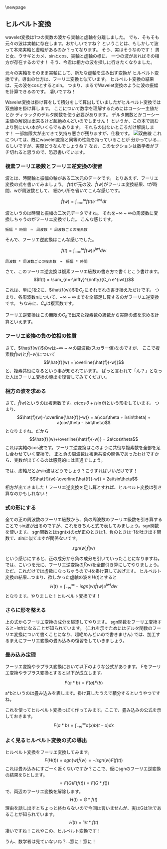 \newpage
## ヒルベルト変換

wavelet変換は1つの実数の波から実軸と虚軸を分離しました。
でも、そもそも元々の波は実軸に存在します。おかしいですね？
ということは、もしかして波って本来実軸と虚軸があるのか？ってなります。
そう、実はそうなのです！
男と女、ウサギとカメ、sinとcos、実軸と虚軸の様に、
一つの波があればその相方が存在するのです！
そう、今君は相方の波を探しに行きたくなりました。

元々の実軸をそのまま実軸にして、新たな虚軸を生み出す変換が
ヒルベルト変換です。導出の仕方は、フーリエ変換と似ています。
ヒルベルト変換の結果は、元の波をcosとするとsin。
つまり、まるでWavelet変換のように波の振幅を計算できるのです。
凄いですね！

Wavelet変換は掛け算をして積分をして算出していましたがヒルベルト変換では双曲線を掛け算します。
ここについて数学を理解するためにはコーシー主値だとか
ディラックのデルタ関数を使う必要があります。
デルタ関数とかコーシー主値の解説は出来るけど超絶めんどいのでしません！
というか、この本で読むより別にいい本がいくらでもあります。
それらの出ないところだけ解説します！
一部無限大が出てきて気持ち悪さが残りますが、仕様です。
![双曲線](./img/soukyoku.png)
これについては、既にwavelet変換と同等の性能を持っていることが
分かっている…らしいですが、実際どうなんでしょうね？
なお、このセクションは数学者がブチ切れると思うので、恐恐書いています。

### 複素フーリエ級数とフーリエ逆変換の復習
波とは、時間軸と振幅の軸がある二次元のデータです。
とりあえず、フーリエ変換の式を書いてみましょう。
$f(t)$が元の波、$\hat{f}(w)$がフーリエ変換結果、tが時間、wが周波数として、
細かい所を省いてこんな感じです。

$$\hat{f}(w) = \int_{-\infty}^\infty f(t)e^{-iwt}dt$$

波というのは時間と振幅の二次元データですね。
それを$-\infty$ ~ $\infty$の周波数に変換しちゃうのがフーリエ変換でした。
こんな感じです。

```
振幅 * 時間　→　周波数 * 周波数ごとの複素数
```
そんで、フーリエ逆変換はこんな感じでした。

$$f(t) = \int_{-\infty}^\infty \hat{f}(w)e^{iwt}dw$$


```
周波数 * 周波数ごとの複素数　→　振幅 * 時間
```

さて、このフーリエ逆変換は複素フーリエ級数の書き方で書くとこう書けます。
$$f(t) = \sum_{n=-\infty}^{\infty}{C_n e^{iwt}}$$

これは、単に$\int$を$\Sigma$に、$\hat{f(w)}$を$C_n$にそれぞれの書き換えただけです。
つまり、各周波数nについて、$-\infty$ ~ $\infty$までを全部足し算するのがフーリエ逆変換です。
ちなみに、$C_n$は複素数です。

フーリエ逆変換はこの無限の$C_n$で出来た複素数の級数から実際の波を求める計算といえます。

### フーリエ変換の負の位相の性質
さて、$\hat{f(w)}$の$w$は$-\infty$ ~ $\infty$の周波数(スカラー値)なのですが、
ここで複素数$\hat{f}(w)$と$\hat{f}(-w)$について
$$\hat{f}(w) = \overline{\hat{f}(-w)}$$
と、複素共役になるという事が知られています。
ぱっと言われて「ん？」となった人はフーリエ変換の導出を復習してみてください。

### 相方の波を求める
さて、$\hat{f}(w)$というのは複素数です。$a(\cos\theta + i\sin\theta)$という形をしています。
つまり、
$$\hat{f}(w)+\overline{\hat{f}(-w)} = a(\cos\theta + i\sin\theta) + a(cos\theta - isin\theta)$$
となりますね。だから
$$\hat{f}(w)+\overline{\hat{f}(-w)} = 2a\cos\theta$$
これは実軸のcos波です。フーリエ逆変換はこのように共役な複素数を全部を足し合わせていく変換で、
正と負の周波数は複素共役の関係であったわけですから、実数が出てくるのは感覚的には普通でしょう。

では、虚軸だとかsin波はどうでしょう？こうすればいいだけです！
$$\hat{f}(w)-\overline{\hat{f}(-w)} = 2ai\sin\theta$$
相方が出てきました！フーリエ逆変換を足し算とすれば、ヒルベルト変換は引き算なのかもしれない！

### 式の形にする
全ての正の周波数のフーリエ級数から、負の周波数のフーリエ級数を引き算することで
sin波が出るのですが、これをきちんと式で表してみましょう。sgn関数を使います。
sgn関数とはsgn(x)のxが正のときは1、負のときは-1を吐き出す関数で、sinに似てますが関係ないです。

$$sgn(w)\hat{f}(w)$$

という感じにすると、正の成分から負の成分を引いていったことになりますね。
では、こいつを元に、フーリエ逆変換の$\hat{f}(w)$を全部引き算にしてやりましょう。
ただ、これだけでは虚数になっちゃうので-iを掛け算してあげます。
ヒルベルト変換の結果…つまり、欲しかった虚軸の波を$H(t)$とすると
$$H(t) = \int_{-\infty}^{\infty} -isgn(w)\hat{f}(w)e^{iwt}dw$$
となります。やりました！ヒルベルト変換です！

### さらに形を整える
上の式からフーリエ変換の成分を駆逐してやります。
sgn関数をフーリエ変換すると$-i\pi/t$になることが知られています。
(これを示すためにはデルタ関数のフーリエ変換について書くことになり、超絶めんどいので書きません)
では、加工するまえにフーリエ変換の畳み込みの復習をしていきましょう。

### 畳み込み定理
フーリエ変換やラプラス変換において以下のような公式があります。
Fをフーリエ変換やラプラス変換とすると以下が成立します。

$$F(a * b) = F(a)F(b)$$

a*bというのは畳み込みを表します。掛け算したうえで積分するというやつですね。

これを使ってヒルベルト変換っぽく作ってみます。ここで、畳み込みの公式を示しておきます。
$$F(a*b)=\int_{-\infty}^{\infty}a(x)b(t-x)dx$$

### よく見るヒルベルト変換の式の導出
ヒルベルト変換をフーリエ変換してみます。
$$F(H(t)) = sgn(w)\hat{f}(w) =-isgn(w)F(f(t))$$
これは畳み込みにすごーく近くないですか？ここで、仮にsgnのフーリエ逆変換の結果をGとします。
$$=F(G)F(f(t)) = F(G*f())$$
で、両辺のフーリエ変換を解除します。
$$H(t) = G*f(t)$$
理由を話し出すとちょっと終わらないので今回は言いませんが、実はGは1/tであることが知られています。
$$H(t) = 1/t*f(t)$$
凄いですね！これやこの、ヒルベルト変換です！

うん、数学者は見ていないね？...窓に！窓に！
